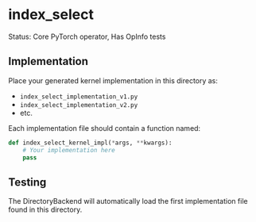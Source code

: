# index_select

Status: Core PyTorch operator, Has OpInfo tests

## Implementation

Place your generated kernel implementation in this directory as:
- `index_select_implementation_v1.py`
- `index_select_implementation_v2.py`
- etc.

Each implementation file should contain a function named:
```python
def index_select_kernel_impl(*args, **kwargs):
    # Your implementation here
    pass
```

## Testing

The DirectoryBackend will automatically load the first implementation file found in this directory.
